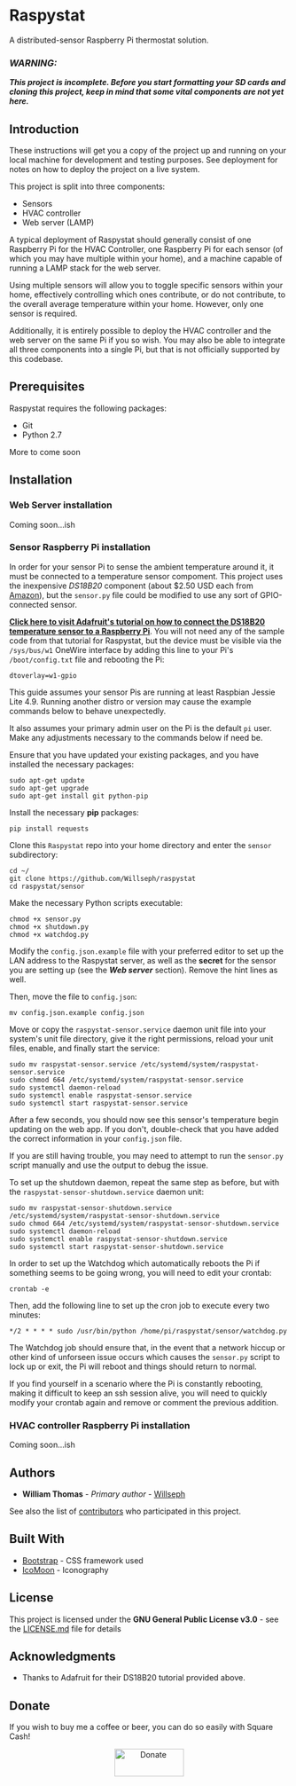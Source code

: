 # Raspystat

A distributed-sensor Raspberry Pi thermostat solution.

### *WARNING:*
***This project is incomplete. Before you start formatting your SD cards and cloning this project, keep in mind that some vital components are not yet here.*** 


## Introduction

These instructions will get you a copy of the project up and running on your local machine for development and testing purposes. See deployment for notes on how to deploy the project on a live system.

This project is split into three components:

* Sensors
* HVAC controller
* Web server (LAMP)

A typical deployment of Raspystat should generally consist of one Raspberry Pi for the HVAC Controller, one Raspberry Pi for each sensor (of which you may have multiple within your home), and a machine capable of running a LAMP stack for the web server.

Using multiple sensors will allow you to toggle specific sensors within your home, effectively controlling which ones contribute, or do not contribute, to the overall average temperature within your home. However, only one sensor is required.

Additionally, it is entirely possible to deploy the HVAC controller and the web server on the same Pi if you so wish. You may also be able to integrate all three components into a single Pi, but that is not officially supported by this codebase.


## Prerequisites

Raspystat requires the following packages:

* Git
* Python 2.7

More to come soon


## Installation

### Web Server installation

Coming soon...ish


### Sensor Raspberry Pi installation

In order for your sensor Pi to sense the ambient temperature around it, it must be connected to a temperature sensor compoment. This project uses the inexpensive *DS18B20* component (about $2.50 USD each from [Amazon](https://www.amazon.com/Industry-Park-DS18B20-Thermometer-Temperature/dp/B01IVMJ1L2)), but the `sensor.py` file could be modified to use any sort of GPIO-connected sensor.

**[Click here to visit Adafruit's tutorial on how to connect the DS18B20 temperature sensor to a Raspberry Pi](https://learn.adafruit.com/adafruits-raspberry-pi-lesson-11-ds18b20-temperature-sensing/)**. You will not need any of the sample code from that tutorial for Raspystat, but the device must be visible via the `/sys/bus/w1` OneWire interface by adding this line to your Pi's `/boot/config.txt` file and rebooting the Pi:
```
dtoverlay=w1-gpio
```

This guide assumes your sensor Pis are running at least Raspbian Jessie Lite 4.9. Running another distro or version may cause the example commands below to behave unexpectedly.

It also assumes your primary admin user on the Pi is the default `pi` user. Make any adjustments necessary to the commands below if need be.

Ensure that you have updated your existing packages, and you have installed the necessary packages:
```
sudo apt-get update
sudo apt-get upgrade
sudo apt-get install git python-pip
```

Install the necessary **pip** packages:
```
pip install requests
```

Clone this `Raspystat` repo into your home directory and enter the `sensor` subdirectory:
```
cd ~/
git clone https://github.com/Willseph/raspystat
cd raspystat/sensor
```

Make the necessary Python scripts executable:
```
chmod +x sensor.py
chmod +x shutdown.py
chmod +x watchdog.py
```

Modify the `config.json.example` file with your preferred editor to set up the LAN address to the Raspystat server, as well as the **secret** for the sensor you are setting up (see the ***Web server*** section). Remove the hint lines as well.

Then, move the file to `config.json`:
```
mv config.json.example config.json
```

Move or copy the `raspystat-sensor.service` daemon unit file into your system's unit file directory, give it the right permissions, reload your unit files, enable, and finally start the service:
```
sudo mv raspystat-sensor.service /etc/systemd/system/raspystat-sensor.service
sudo chmod 664 /etc/systemd/system/raspystat-sensor.service
sudo systemctl daemon-reload
sudo systemctl enable raspystat-sensor.service
sudo systemctl start raspystat-sensor.service
```

After a few seconds, you should now see this sensor's temperature begin updating on the web app. If you don't, double-check that you have added the correct information in your `config.json` file.

If you are still having trouble, you may need to attempt to run the `sensor.py` script manually and use the output to debug the issue.

To set up the shutdown daemon, repeat the same step as before, but with the `raspystat-sensor-shutdown.service` daemon unit:
```
sudo mv raspystat-sensor-shutdown.service /etc/systemd/system/raspystat-sensor-shutdown.service
sudo chmod 664 /etc/systemd/system/raspystat-sensor-shutdown.service
sudo systemctl daemon-reload
sudo systemctl enable raspystat-sensor-shutdown.service
sudo systemctl start raspystat-sensor-shutdown.service
```

In order to set up the Watchdog which automatically reboots the Pi if something seems to be going wrong, you will need to edit your crontab:
```
crontab -e
```

Then, add the following line to set up the cron job to execute every two minutes:
```
*/2 * * * * sudo /usr/bin/python /home/pi/raspystat/sensor/watchdog.py
```

The Watchdog job should ensure that, in the event that a network hiccup or other kind of unforseen issue occurs which causes the `sensor.py` script to lock up or exit, the Pi will reboot and things should return to normal.

If you find yourself in a scenario where the Pi is constantly rebooting, making it difficult to keep an ssh session alive, you will need to quickly modify your crontab again and remove or comment the previous addition.


### HVAC controller Raspberry Pi installation

Coming soon...ish


## Authors

* **William Thomas** - *Primary author* - [Willseph](https://github.com/Willseph)

See also the list of [contributors](https://github.com/willseph/raspystat/contributors) who participated in this project.


## Built With

* [Bootstrap](https://getbootstrap.com/) - CSS framework used
* [IcoMoon](https://icomoon.io/) - Iconography


## License

This project is licensed under the **GNU General Public License v3.0** - see the [LICENSE.md](LICENSE.md) file for details


## Acknowledgments

* Thanks to Adafruit for their DS18B20 tutorial provided above.


## Donate

If you wish to buy me a coffee or beer, you can do so easily with Square Cash!
<p align="center"><a href="https://cash.me/$willseph"><img src="https://i.imgur.com/cZMl8i0.png" alt="Donate" width="125" height="50"</a></p>
